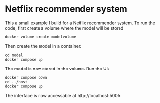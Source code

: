 # Netflix recommender system

This a small example I build for a Netflix recommender system. 
To run the code, first create a volume where the model will be stored

```
docker volume create modelvolume
```

Then create the model in a container:

```
cd model
docker compose up
```

The model is now stored in the volume. Run the UI:

```
docker compose down
cd ../host
docker compose up
```

The interface is now accessable at http://localhost:5005 